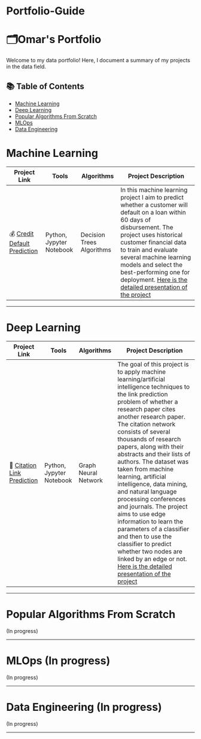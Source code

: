 # Portfolio-Guide

# 🗂️Omar's Portfolio

Welcome to my data portfolio! Here, I document a summary of my projects in the data field. 

## 📚 Table of Contents
- [Machine Learning](#machine-learning)
- [Deep Learning](#machine-learning)
- [Popular Algorithms From Scratch](#popular-algorithms-from-scratch)
- [MLOps](#machine-learning)
- [Data Engineering](#data-engineering)

# Machine Learning

| Project Link | Tools | Algorithms |Project Description | 
|---|---|---|---|
| 💰 [Credit Default Prediction](https://github.com/Omarlaouan/credit_default_prediction) | Python, Jypyter Notebook | Decision Trees Algorithms | In this machine learning project I aim to predict whether a customer will default on a loan within 60 days of disbursement. The project uses historical customer financial data to train and evaluate several machine learning models and select the best-performing one for deployment. [Here is the detailed presentation of the project](https://github.com/Omarlaouan/credit_default_prediction/blob/main/Project%20presentation.pdf) |

***

# Deep Learning

| Project Link | Tools | Algorithms |Project Description | 
|---|---|---|---|
| 📄 [Citation Link Prediction](https://github.com/Omarlaouan/citation_prediciton) | Python, Jypyter Notebook| Graph Neural Network | The goal of this project is to apply machine learning/artificial intelligence techniques to the link prediction problem of whether a research paper cites another research paper. The citation network consists of several thousands of research papers, along with their abstracts and their lists of authors. The dataset was taken from machine learning, artificial intelligence, data mining, and natural language processing conferences and journals. The project aims to use edge information to learn the parameters of a classifier and then to use the classifier to predict whether two nodes are linked by an edge or not. [Here is the detailed presentation of the project](https://github.com/Omarlaouan/citation_prediciton/blob/main/Project%20presentation%20-%20citation%20prediction.pdf) |

***

# Popular Algorithms From Scratch 
(In progress)
***

# MLOps (In progress)
(In progress)
***

# Data Engineering (In progress)
(In progress)
***

